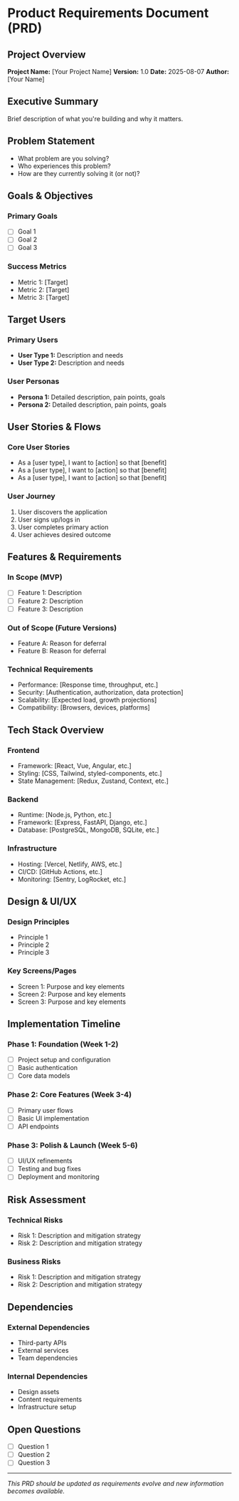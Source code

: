 # Product Requirements Document (PRD)

## Project Overview
**Project Name:** [Your Project Name]
**Version:** 1.0
**Date:** 2025-08-07
**Author:** [Your Name]

## Executive Summary
Brief description of what you're building and why it matters.

## Problem Statement
- What problem are you solving?
- Who experiences this problem?
- How are they currently solving it (or not)?

## Goals & Objectives
### Primary Goals
- [ ] Goal 1
- [ ] Goal 2
- [ ] Goal 3

### Success Metrics
- Metric 1: [Target]
- Metric 2: [Target]
- Metric 3: [Target]

## Target Users
### Primary Users
- **User Type 1:** Description and needs
- **User Type 2:** Description and needs

### User Personas
- **Persona 1:** Detailed description, pain points, goals
- **Persona 2:** Detailed description, pain points, goals

## User Stories & Flows
### Core User Stories
- As a [user type], I want to [action] so that [benefit]
- As a [user type], I want to [action] so that [benefit]
- As a [user type], I want to [action] so that [benefit]

### User Journey
1. User discovers the application
2. User signs up/logs in
3. User completes primary action
4. User achieves desired outcome

## Features & Requirements
### In Scope (MVP)
- [ ] Feature 1: Description
- [ ] Feature 2: Description
- [ ] Feature 3: Description

### Out of Scope (Future Versions)
- Feature A: Reason for deferral
- Feature B: Reason for deferral

### Technical Requirements
- Performance: [Response time, throughput, etc.]
- Security: [Authentication, authorization, data protection]
- Scalability: [Expected load, growth projections]
- Compatibility: [Browsers, devices, platforms]

## Tech Stack Overview
### Frontend
- Framework: [React, Vue, Angular, etc.]
- Styling: [CSS, Tailwind, styled-components, etc.]
- State Management: [Redux, Zustand, Context, etc.]

### Backend
- Runtime: [Node.js, Python, etc.]
- Framework: [Express, FastAPI, Django, etc.]
- Database: [PostgreSQL, MongoDB, SQLite, etc.]

### Infrastructure
- Hosting: [Vercel, Netlify, AWS, etc.]
- CI/CD: [GitHub Actions, etc.]
- Monitoring: [Sentry, LogRocket, etc.]

## Design & UI/UX
### Design Principles
- Principle 1
- Principle 2
- Principle 3

### Key Screens/Pages
- Screen 1: Purpose and key elements
- Screen 2: Purpose and key elements
- Screen 3: Purpose and key elements

## Implementation Timeline
### Phase 1: Foundation (Week 1-2)
- [ ] Project setup and configuration
- [ ] Basic authentication
- [ ] Core data models

### Phase 2: Core Features (Week 3-4)
- [ ] Primary user flows
- [ ] Basic UI implementation
- [ ] API endpoints

### Phase 3: Polish & Launch (Week 5-6)
- [ ] UI/UX refinements
- [ ] Testing and bug fixes
- [ ] Deployment and monitoring

## Risk Assessment
### Technical Risks
- Risk 1: Description and mitigation strategy
- Risk 2: Description and mitigation strategy

### Business Risks
- Risk 1: Description and mitigation strategy
- Risk 2: Description and mitigation strategy

## Dependencies
### External Dependencies
- Third-party APIs
- External services
- Team dependencies

### Internal Dependencies
- Design assets
- Content requirements
- Infrastructure setup

## Open Questions
- [ ] Question 1
- [ ] Question 2
- [ ] Question 3

---
*This PRD should be updated as requirements evolve and new information becomes available.*
